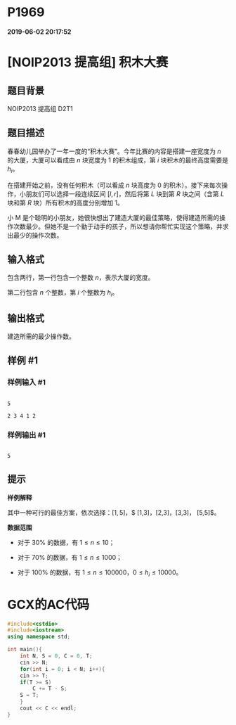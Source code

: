 
# P1969

**2019-06-02 20:17:52**
    
# [NOIP2013 提高组] 积木大赛

## 题目背景

NOIP2013 提高组 D2T1

## 题目描述

春春幼儿园举办了一年一度的“积木大赛”。今年比赛的内容是搭建一座宽度为 $n$ 的大厦，大厦可以看成由 $n$ 块宽度为 $1$ 的积木组成，第 $i$ 块积木的最终高度需要是 $h_i$。

在搭建开始之前，没有任何积木（可以看成 $n$ 块高度为 $0$ 的积木）。接下来每次操作，小朋友们可以选择一段连续区间 $[l, r]$，然后将第 $L$ 块到第 $R$ 块之间（含第 $L$ 块和第 $R$ 块）所有积木的高度分别增加 $1$。

小 M 是个聪明的小朋友，她很快想出了建造大厦的最佳策略，使得建造所需的操作次数最少。但她不是一个勤于动手的孩子，所以想请你帮忙实现这个策略，并求出最少的操作次数。

## 输入格式

包含两行，第一行包含一个整数 $n$，表示大厦的宽度。

第二行包含 $n$ 个整数，第 $i$ 个整数为 $h_i$。

## 输出格式

建造所需的最少操作数。

## 样例 #1

### 样例输入 #1

```
5
2 3 4 1 2
```

### 样例输出 #1

```
5
```

## 提示

**样例解释**

其中一种可行的最佳方案，依次选择：$[1,5]$，$ [1,3]$，$[2,3]$，$[3,3]$，$ [5,5]$。

**数据范围**

- 对于 $30\%$ 的数据，有 $1 \leq n \leq 10$；
- 对于 $70\%$ 的数据，有 $1 \leq n \leq 1000$；
- 对于 $100\%$ 的数据，有 $1 \leq n \leq 100000$，$0 \leq h_i \leq 10000$。

# GCX的AC代码
```cpp
#include<cstdio>
#include<iostream>
using namespace std;

int main(){
    int N, S = 0, C = 0, T;
    cin >> N;
    for(int i = 0; i < N; i++){
	cin >> T;
	if(T >= S)
	    C += T - S;
	S = T;
    }
    cout << C << endl;
}

```

